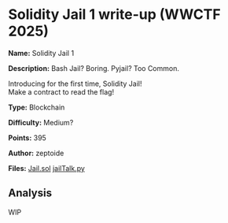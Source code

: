 # Solidity Jail 1 write-up (WWCTF 2025)

**Name:** Solidity Jail 1

**Description:** Bash Jail? Boring. Pyjail? Too Common.

Introducing for the first time, Solidity Jail!\
Make a contract to read the flag!


**Type:** Blockchain

**Difficulty:** Medium?

**Points:** 395

**Author:** zeptoide

**Files:** [Jail.sol](/Solidity%20Jail%201/Jail.sol) [jailTalk.py](/Solidity%20Jail%201/jailTalk.py)

## Analysis

WIP
